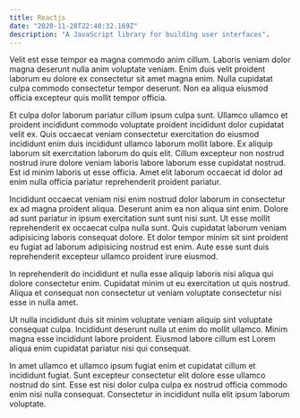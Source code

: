 ```yaml
---
title: Reactjs
date: "2020-11-28T22:40:32.169Z"
description: "A JavaScript library for building user interfaces".
---
```


Velit est esse tempor ea magna commodo anim cillum. Laboris veniam dolor magna deserunt nulla anim voluptate veniam. Enim duis velit proident laborum eu dolore ex consectetur sit amet magna enim. Nulla cupidatat culpa commodo consectetur tempor deserunt. Non ea aliqua eiusmod officia excepteur quis mollit tempor officia.

Et culpa dolor laborum pariatur cillum ipsum culpa sunt. Ullamco ullamco et proident incididunt commodo voluptate proident incididunt dolor cupidatat velit ex. Quis occaecat veniam consectetur exercitation do eiusmod incididunt enim duis incididunt ullamco laborum mollit labore. Ex aliquip laborum sit exercitation laborum do quis elit. Cillum excepteur non nostrud nostrud irure dolore veniam laboris labore laborum esse cupidatat nostrud. Est id minim laboris ut esse officia. Amet elit laborum occaecat id dolor ad enim nulla officia pariatur reprehenderit proident pariatur.

Incididunt occaecat veniam nisi enim nostrud dolor laborum in consectetur ex ad magna proident aliqua. Deserunt anim ea non aliqua sint enim. Dolore ad sunt pariatur in ipsum exercitation sunt sunt nisi sunt. Ut esse mollit reprehenderit ex occaecat culpa nulla sunt. Quis cupidatat laborum veniam adipisicing laboris consequat dolore. Et dolor tempor minim sit sint proident eu fugiat ad laborum adipisicing nostrud est enim. Aute esse sunt duis reprehenderit excepteur ullamco proident irure eiusmod.

In reprehenderit do incididunt et nulla esse aliquip laboris nisi aliqua qui dolore consectetur enim. Cupidatat minim ut eu exercitation ut quis nostrud. Aliqua et consequat non consectetur ut veniam voluptate consectetur nisi esse in nulla amet.

Ut nulla incididunt duis sit minim voluptate veniam aliquip sint voluptate consequat culpa. Incididunt deserunt nulla ut enim do mollit ullamco. Minim magna esse incididunt labore proident. Eiusmod labore cillum est Lorem aliqua enim cupidatat pariatur nisi qui consequat.

In amet ullamco et ullamco ipsum fugiat enim et cupidatat cillum et incididunt fugiat. Sunt excepteur consectetur elit dolore esse ullamco nostrud do sint. Esse est nisi dolor culpa culpa ex nostrud officia commodo enim nisi nulla consequat. Consectetur in incididunt nulla elit ipsum laborum voluptate.